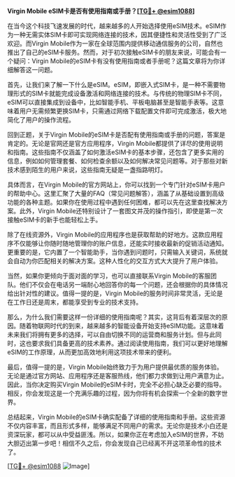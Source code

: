 **Virgin Mobile eSIM卡是否有使用指南或手册？[[TG💪+ @esim1088](https://t.me/s/esim1088)]**

在当今这个科技飞速发展的时代，越来越多的人开始选择使用eSIM技术。eSIM作为一种无需实体SIM卡即可实现网络连接的技术，因其便捷性和灵活性受到了广泛欢迎。而Virgin Mobile作为一家在全球范围内提供移动通信服务的公司，自然也推出了自己的eSIM卡服务。然而，对于初次接触eSIM卡的朋友来说，可能会有一个疑问：Virgin Mobile的eSIM卡有没有使用指南或者手册呢？这篇文章将为你详细解答这一问题。

首先，让我们来了解一下什么是eSIM。eSIM，即嵌入式SIM卡，是一种不需要物理形式的SIM卡就能完成设备激活和网络连接的技术。与传统的物理SIM卡不同，eSIM可以直接集成到设备中，比如智能手机、平板电脑甚至是智能手表等。这意味着用户无需频繁更换SIM卡，只需通过网络下载配置文件即可完成激活，极大地简化了用户的操作流程。

回到正题，关于Virgin Mobile的eSIM卡是否配有使用指南或手册的问题，答案是肯定的。无论是官网还是官方应用程序，Virgin Mobile都提供了详尽的使用说明和指南。这些指南不仅涵盖了如何激活eSIM卡的基本步骤，还包含了更多实用的信息，例如如何管理套餐、如何检查余额以及如何解决常见问题等。对于那些对新技术感到陌生的用户来说，这些指南无疑是一盏指路明灯。

具体而言，在Virgin Mobile的官方网站上，你可以找到一个专门针对eSIM卡用户的帮助中心。这里汇聚了大量的FAQ（常见问题解答），涵盖了从基础设置到高级功能的各种主题。如果你在使用过程中遇到任何困难，都可以先在这里查找解决方案。此外，Virgin Mobile还特别设计了一套图文并茂的操作指引，即使是第一次接触eSIM卡的新手也能轻松上手。

除了在线资源外，Virgin Mobile的应用程序也是获取帮助的好地方。这款应用程序不仅能够让你随时随地管理你的账户信息，还能实时接收最新的促销活动通知。更重要的是，它内置了一个智能助手，当你遇到问题时，只需输入关键词，系统就会自动为你匹配相关的解决方案。这种人性化的交互方式大大提升了用户体验。

当然，如果你更倾向于面对面的学习，也可以直接联系Virgin Mobile的客服团队。他们不仅会在电话另一端耐心地回答你的每一个问题，还会根据你的具体情况给出针对性的建议。值得一提的是，Virgin Mobile的服务时间非常灵活，无论是在工作日还是周末，都能享受到专业的技术支持。

那么，为什么我们需要这样一份详细的使用指南呢？其实，这背后有着深层次的原因。随着物联网时代的到来，越来越多的智能设备开始支持eSIM功能。这意味着未来我们将拥有更多的选择，可以自由切换不同的运营商和服务计划。但与此同时，这也要求我们具备更高的技术素养。通过阅读使用指南，我们可以更好地理解eSIM的工作原理，从而更加高效地利用这项技术带来的便利。

最后，值得一提的是，Virgin Mobile始终致力于为用户提供最优质的服务体验。无论是通过官方网站、应用程序还是客服热线，他们都力求做到让用户满意为止。因此，当你决定购买Virgin Mobile的eSIM卡时，完全不必担心缺乏必要的指导。相反，你会发现这是一个充满乐趣的过程，因为你将有机会探索一个全新的数字世界。

总结起来，Virgin Mobile的eSIM卡确实配备了详细的使用指南和手册。这些资源不仅内容丰富，而且形式多样，能够满足不同用户的需求。无论你是技术小白还是资深玩家，都可以从中受益匪浅。所以，如果你正在考虑加入eSIM的世界，不妨大胆迈出第一步吧！相信不久之后，你会发现自己已经离不开这项革命性的技术了。

[[TG💪+ @esim1088](https://t.me/s/esim1088) ![Image](https://i.postimg.cc/4NQfJmqS/Snipaste-2025-05-13-00-14-12.png)]